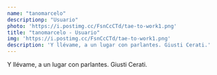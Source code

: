 ```yaml
---
name: "tanomarcelo"
descriptionp: "Usuario"
photo: 'https://i.postimg.cc/FsnCcCTd/tae-to-work1.png'
title: "tanomarcelo - Usuario"
img: 'https://i.postimg.cc/FsnCcCTd/tae-to-work1.png'
description: 'Y llévame, a un lugar con parlantes. Giusti Cerati.'
---
```


Y llévame, a un lugar con parlantes. Giusti Cerati.
